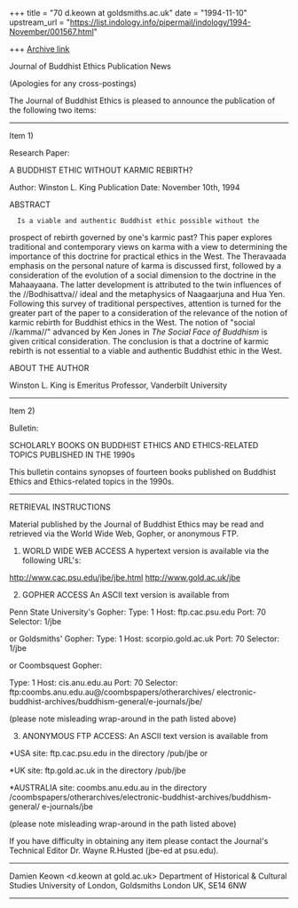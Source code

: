 +++
title = "70 d.keown at goldsmiths.ac.uk"
date = "1994-11-10"
upstream_url = "https://list.indology.info/pipermail/indology/1994-November/001567.html"

+++
[Archive link](https://list.indology.info/pipermail/indology/1994-November/001567.html)

Journal of Buddhist Ethics Publication News

(Apologies for any cross-postings)

The Journal of Buddhist Ethics is pleased to announce the publication of the
following two items:

- - - - - - - - - -
Item 1)

Research Paper:

A BUDDHIST ETHIC WITHOUT KARMIC REBIRTH?

Author: Winston L. King
Publication Date: November 10th, 1994

ABSTRACT

      Is a viable and authentic Buddhist ethic possible without the
prospect of rebirth governed by one's karmic past? This paper explores
traditional and contemporary views on karma with a view to determining
the importance of this doctrine for practical ethics in the West. The
Theravaada emphasis on the personal nature of karma is discussed
first, followed by a consideration of the evolution of a social
dimension to the doctrine in the Mahaayaana. The latter development is
attributed to the twin influences of the //Bodhisattva// ideal and the
metaphysics of Naagaarjuna and Hua Yen. Following this survey of
traditional perspectives, attention is turned for the greater part of
the paper to a consideration of the relevance of the notion of karmic
rebirth for Buddhist ethics in the West. The notion of "social
//kamma//"  advanced by Ken Jones in _The Social Face of Buddhism_ is
given critical consideration. The conclusion is that a doctrine of
karmic rebirth is not essential to a viable and authentic Buddhist
ethic in the West.

ABOUT THE AUTHOR

Winston L. King is Emeritus Professor, Vanderbilt University

- - - - - - - - - -
Item 2)

Bulletin:

SCHOLARLY BOOKS ON BUDDHIST ETHICS AND ETHICS-RELATED TOPICS
PUBLISHED IN THE 1990s

This bulletin contains synopses of fourteen books published on Buddhist Ethics
and Ethics-related topics in the 1990s.

- - - - - - - - - -

RETRIEVAL INSTRUCTIONS

Material published by the Journal of Buddhist Ethics may be read and retrieved
via the World Wide Web, Gopher, or anonymous FTP.

1) WORLD WIDE WEB ACCESS
A hypertext version is available via the following URL's:

http://www.cac.psu.edu/jbe/jbe.html
http://www.gold.ac.uk/jbe

2) GOPHER ACCESS
An ASCII text version is available from

Penn State University's Gopher:
Type:           1
Host:           ftp.cac.psu.edu
Port:           70
Selector:       1/jbe

or Goldsmiths' Gopher:
Type:           1
Host:           scorpio.gold.ac.uk
Port:           70
Selector:       1/jbe

or Coombsquest  Gopher:

Type:           1
Host:           cis.anu.edu.au
Port:           70
Selector:      ftp:coombs.anu.edu.au@/coombspapers/otherarchives/
electronic-buddhist-archives/buddhism-general/e-journals/jbe/

(please note  misleading wrap-around in the path listed above)

3) ANONYMOUS FTP ACCESS:
An ASCII text version is available from

*USA  site:
ftp.cac.psu.edu in
        the directory /pub/jbe or

*UK  site:
ftp.gold.ac.uk
        in the directory /pub/jbe

*AUSTRALIA site:
coombs.anu.edu.au
        in the directory
/coombspapers/otherarchives/electronic-buddhist-archives/buddhism-general/
e-journals/jbe

(please note misleading wrap-around in the path listed above)


If you have difficulty in obtaining any item please contact the Journal's
Technical Editor Dr. Wayne R.Husted (jbe-ed at psu.edu).

*************************************************
Damien Keown <d.keown at gold.ac.uk>
Department of Historical & Cultural Studies
University of London, Goldsmiths
London UK, SE14 6NW                                                    
*************************************************






